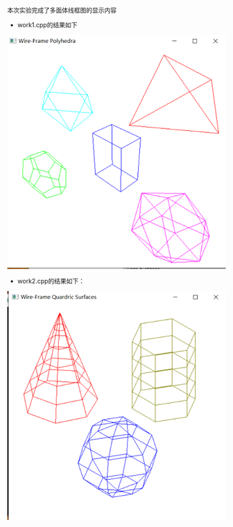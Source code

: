 本次实验完成了多面体线框图的显示内容
- work1.cpp的结果如下

![图片](https://github.com/TQY-tqy/Computer-Graphics-with-OpenGL/blob/main/%E5%9B%BE%E7%89%87/%E5%A4%9A%E9%9D%A2%E4%BD%93%E7%BA%BF%E6%A1%86%E5%9B%BE1.png)

- work2.cpp的结果如下：

![图片](https://github.com/TQY-tqy/Computer-Graphics-with-OpenGL/blob/main/%E5%9B%BE%E7%89%87/%E5%A4%9A%E9%9D%A2%E4%BD%93%E7%BA%BF%E6%A1%86%E5%9B%BE2.png)
